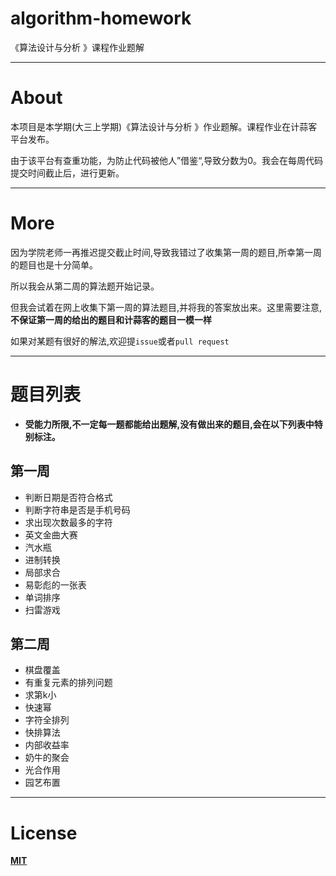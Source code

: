 # algorithm-homework
《算法设计与分析 》课程作业题解

**************

# About

本项目是本学期(大三上学期)《算法设计与分析 》作业题解。课程作业在计蒜客平台发布。

由于该平台有查重功能，为防止代码被他人”借鉴“,导致分数为0。我会在每周代码提交时间截止后，进行更新。

**************

# More

因为学院老师一再推迟提交截止时间,导致我错过了收集第一周的题目,所幸第一周的题目也是十分简单。

所以我会从第二周的算法题开始记录。

但我会试着在网上收集下第一周的算法题目,并将我的答案放出来。这里需要注意,**不保证第一周的给出的题目和计蒜客的题目一模一样**

如果对某题有很好的解法,欢迎提`issue`或者`pull request`
***************

# 题目列表

- **受能力所限,不一定每一题都能给出题解,没有做出来的题目,会在以下列表中特别标注。**

## 第一周
- 判断日期是否符合格式
- 判断字符串是否是手机号码
- 求出现次数最多的字符
- 英文金曲大赛
- 汽水瓶
- 进制转换
- 局部求合
- 易彰彪的一张表
- 单词排序
- 扫雷游戏


## 第二周
- 棋盘覆盖
- 有重复元素的排列问题
- 求第k小
- 快速幂
- 字符全排列
- 快排算法
- 内部收益率
- 奶牛的聚会
- 光合作用
- 园艺布置

*******************

# License

**[MIT](https://github.com/iamsail/algorithm-homework/blob/master/LICENSE)**

